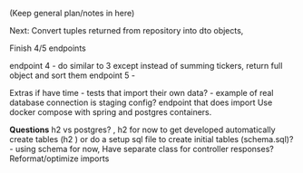(Keep general plan/notes in here)



Next: 
Convert tuples returned from repository into dto objects, 



Finish 4/5 endpoints

endpoint 4 - do similar to 3 except instead of summing tickers, return full object and sort them
endpoint 5 - 

Extras if have time - 
tests that import their own data? - example of real database connection is staging config? 
endpoint that does import 
Use docker compose with spring and postgres containers. 

   

**Questions**
h2 vs postgres? , h2 for now to get developed
automatically create tables (h2 ) or do a setup sql file to create initial tables (schema.sql)?  - using schema for now, 
Have separate class for controller responses? 
Reformat/optimize imports
